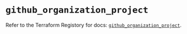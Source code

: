 # `github_organization_project`

Refer to the Terraform Registory for docs: [`github_organization_project`](https://registry.terraform.io/providers/integrations/github/5.42.0/docs/resources/organization_project).
